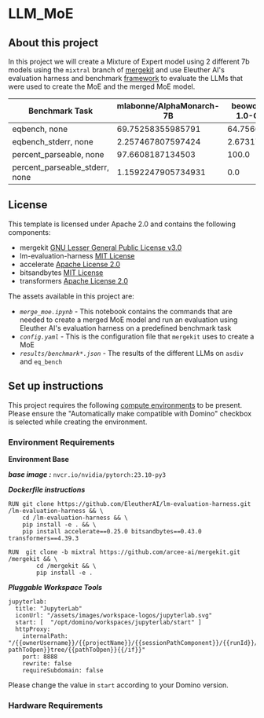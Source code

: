 # LLM_MoE

## About this project
In this project we will create a Mixture of Expert model using 2 different 7b models using the `mixtral` branch of [mergekit](https://github.com/arcee-ai/mergekit/tree/mixtral) and use Eleuther AI's evaluation harness and benchmark [framework](https://github.com/EleutherAI/lm-evaluation-harness/tree/main) to evaluate the LLMs that were used to create the MoE and the merged MoE model.

| Benchmark Task                | mlabonne/AlphaMonarch-7B  | beowolx/CodeNinja-1.0-OpenChat-7B             | MoE               |
|-------------------------------|----------------------|----------------------|----------------------|
| eqbench, none                 | 69.75258355985791    | 64.75661578158112    | 74.56936278757131    |
| eqbench_stderr, none          | 2.257467807597424    | 2.6731749530464515   | 1.854769099527494    |
| percent_parseable, none       | 97.6608187134503     | 100.0                | 99.41520467836257    |
| percent_parseable_stderr, none| 1.1592247905734931   | 0.0                  | 0.5847953216374283   |

## License
This template is licensed under Apache 2.0 and contains the following components: 
* mergekit [GNU Lesser General Public License v3.0](https://github.com/arcee-ai/mergekit/blob/mixtral/LICENSE)
* lm-evaluation-harness [MIT License](https://github.com/EleutherAI/lm-evaluation-harness/blob/main/LICENSE.md)
* accelerate [Apache License 2.0](https://github.com/huggingface/accelerate/blob/main/LICENSE)
* bitsandbytes [MIT License](https://github.com/TimDettmers/bitsandbytes/blob/main/LICENSE)
* transformers [Apache License 2.0](https://github.com/huggingface/transformers/blob/main/LICENSE)

The assets available in this project are:

* *`merge_moe.ipynb`* - This notebook contains the commands that are needed to create a merged MoE model and run an evaluation using Eleuther AI's evaluation harness on a predefined benchmark task
* *`config.yaml`* - This is the configuration file that `mergekit` uses to create a MoE
* *`results/benchmark*.json`* - The results of the different LLMs on `asdiv` and `eq_bench`

 ## Set up instructions

This project requires the following [compute environments](https://docs.dominodatalab.com/en/latest/user_guide/f51038/environments/) to be present. Please ensure the "Automatically make compatible with Domino" checkbox is selected while creating the environment.


### Environment Requirements

**Environment Base**

***base image :*** `nvcr.io/nvidia/pytorch:23.10-py3`

***Dockerfile instructions***
```
RUN git clone https://github.com/EleutherAI/lm-evaluation-harness.git /lm-evaluation-harness && \
    cd /lm-evaluation-harness && \
    pip install -e . && \
    pip install accelerate==0.25.0 bitsandbytes==0.43.0 transformers==4.39.3

RUN  git clone -b mixtral https://github.com/arcee-ai/mergekit.git /mergekit && \
		cd /mergekit && \
 		pip install -e .
```
***Pluggable Workspace Tools*** 
```
jupyterlab:
  title: "JupyterLab"
  iconUrl: "/assets/images/workspace-logos/jupyterlab.svg"
  start: [  "/opt/domino/workspaces/jupyterlab/start" ]
  httpProxy:
    internalPath: "/{{ownerUsername}}/{{projectName}}/{{sessionPathComponent}}/{{runId}}/{{#if pathToOpen}}tree/{{pathToOpen}}{{/if}}"
    port: 8888
    rewrite: false
    requireSubdomain: false
```
Please change the value in `start` according to your Domino version.

### Hardware Requirements

